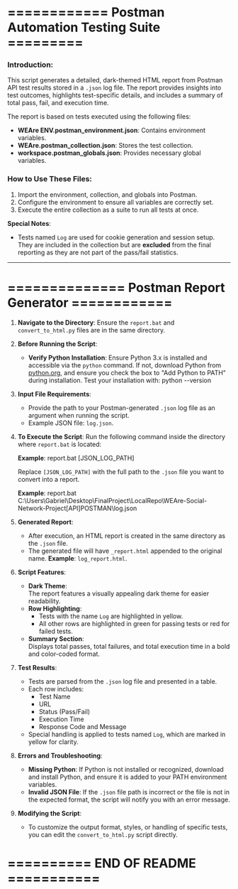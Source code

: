 ============ Postman Automation Testing Suite =========
=

### Introduction:

This script generates a detailed, dark-themed HTML report from Postman API test results stored in a `.json` log file. The report provides insights into test outcomes, highlights test-specific details, and includes a summary of total pass, fail, and execution time.

The report is based on tests executed using the following files:
- **WEAre ENV.postman_environment.json**: Contains environment variables.
- **WEAre.postman_collection.json**: Stores the test collection.
- **workspace.postman_globals.json**: Provides necessary global variables.

### How to Use These Files:

1. Import the environment, collection, and globals into Postman.
2. Configure the environment to ensure all variables are correctly set.
3. Execute the entire collection as a suite to run all tests at once.

**Special Notes**:
- Tests named `Log` are used for cookie generation and session setup. They are included in the collection but are **excluded** from the final reporting as they are not part of the pass/fail statistics.
---
============== Postman Report Generator ============
=

1. **Navigate to the Directory**:
   Ensure the `report.bat` and `convert_to_html.py` files are in the same directory.

2. **Before Running the Script**:
   - **Verify Python Installation**:
     Ensure Python 3.x is installed and accessible via the `python` command.
     If not, download Python from [python.org](https://www.python.org/downloads/), and ensure you check the box to "Add Python to PATH" during installation.
     Test your installation with:
     python --version

3. **Input File Requirements**:
   - Provide the path to your Postman-generated `.json` log file as an argument when running the script.
   - Example JSON file: `log.json`.

4. **To Execute the Script**:
   Run the following command inside the directory where `report.bat` is located:

   **Example**:
   report.bat [JSON_LOG_PATH]

   Replace `[JSON_LOG_PATH]` with the full path to the `.json` file you want to convert into a report.

   **Example**:
   report.bat C:\Users\Gabriel\Desktop\FinalProject\LocalRepo\WEAre-Social-Network-Project\[API]POSTMAN\log.json

5. **Generated Report**:
   - After execution, an HTML report is created in the same directory as the `.json` file.
   - The generated file will have `_report.html` appended to the original name.
     **Example**: `log_report.html`.

6. **Script Features**:
   - **Dark Theme**:  
     The report features a visually appealing dark theme for easier readability.
   - **Row Highlighting**:  
     - Tests with the name `Log` are highlighted in yellow.
     - All other rows are highlighted in green for passing tests or red for failed tests.
   - **Summary Section**:  
     Displays total passes, total failures, and total execution time in a bold and color-coded format.

7. **Test Results**:
   - Tests are parsed from the `.json` log file and presented in a table.
   - Each row includes:
     - Test Name
     - URL
     - Status (Pass/Fail)
     - Execution Time
     - Response Code and Message
   - Special handling is applied to tests named `Log`, which are marked in yellow for clarity.

8. **Errors and Troubleshooting**:
   - **Missing Python**:
     If Python is not installed or recognized, download and install Python, and ensure it is added to your PATH environment variables.
   - **Invalid JSON File**:
     If the `.json` file path is incorrect or the file is not in the expected format, the script will notify you with an error message.

9. **Modifying the Script**:
   - To customize the output format, styles, or handling of specific tests, you can edit the `convert_to_html.py` script directly.

========== END OF README ===========
=
